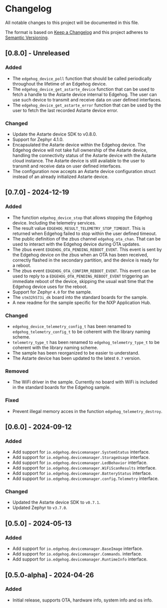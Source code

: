 <!--
Copyright 2024 SECO Mind Srl
SPDX-License-Identifier: Apache-2.0
-->

# Changelog
All notable changes to this project will be documented in this file.

The format is based on [Keep a Changelog](http://keepachangelog.com/en/1.1.0/)
and this project adheres to [Semantic Versioning](http://semver.org/spec/v2.0.0.html).

## [0.8.0] - Unreleased
### Added
- The `edgehog_device_poll` function that should be called periodically throughout the lifetime of
  an Edgehog device.
- The `edgehog_device_get_astarte_device` function that can be used to fetch a handle to the
  Astarte device internal to Edgehog. The user can use such device to transmit and receive data on
  user defined interfaces.
- The `edgehog_device_get_astarte_error` function that can be used by the user to fetch the last
  recorded Astarte device error.

### Changed
- Update the Astarte device SDK to v0.8.0.
- Support for Zephyr 4.1.0.
- Encapsulated the Astarte device within the Edgehog device. The Edgehog device will not take
  full ownership of the Astarte device, handling the connectivity status of the Astarte device
  with the Astarte cloud instance. The Astarte device is still available to the user to transmit
  and receive data on user defined interfaces.
- The configuration now accepts an Astarte device configuration struct instead of an already
  initialized Astarte device.

## [0.7.0] - 2024-12-19
### Added
- The function `edgehog_device_stop` that allows stopping the Edgehog device. Including the
  telemetry services.
- The result value `EDGEHOG_RESULT_TELEMETRY_STOP_TIMEOUT`. This is returned when Edgehog failed
  to stop within the user defined timeout.
- The public definition of the zbus channel `edgehog_ota_chan`. That can be used to interact with
  the Edgehog device during OTA updates.
- The zbus event `EDGEHOG_OTA_PENDING_REBOOT_EVENT`. This event is sent by the Edgehog device on
  the zbus when an OTA has been received, correctly flashed in the secondary partition, and the
  device is ready for a reboot.
- The zbus event `EDGEHOG_OTA_CONFIRM_REBOOT_EVENT`. This event can be used to reply to a
  `EDGEHOG_OTA_PENDING_REBOOT_EVENT` triggering an immediate reboot of the device, skipping the
  usual wait time that the Edgehog device uses for the reboot.
- Support for Zephyr `4.0` for the sample.
- The `stm32h573i_dk` board into the standard boards for the sample.
- A new readme for the sample specific for the NXP Application Hub.

### Changed
- `edgehog_device_telemetry_config_t` has been renamed to `edgehog_telemetry_config_t` to be
  coherent with the library naming scheme.
- `telemetry_type_t` has been renamed to `edgehog_telemetry_type_t` to be coherent with the library
  naming scheme.
- The sample has been reorganized to be easier to understand.
- The Astarte device has been updated to the latest `0.7` version.

### Removed
- The WiFi driver in the sample. Currently no board with WiFi is included in the standard
  boards for the Edgehog sample.

### Fixed
- Prevent illegal memory acces in the function `edgehog_telemetry_destroy`.

## [0.6.0] - 2024-09-12
### Added
- Add support for `io.edgehog.devicemanager.SystemStatus` interface.
- Add support for `io.edgehog.devicemanager.StorageUsage` interface.
- Add support for `io.edgehog.devicemanager.LedBehavior` interface.
- Add support for `io.edgehog.devicemanager.WiFiScanResults` interface.
- Add support for `io.edgehog.devicemanager.BatteryStatus` interface.
- Add support for `io.edgehog.devicemanager.config.Telemetry` interface.

### Changed
- Updated the Astarte device SDK to `v0.7.1`.
- Updated Zephyr to `v3.7.0`.

## [0.5.0] - 2024-05-13
### Added
- Add support for `io.edgehog.devicemanager.BaseImage` interface.
- Add support for `io.edgehog.devicemanager.Commands`. interface.
- Add support for `io.edgehog.devicemanager.RuntimeInfo` interface.

## [0.5.0-alpha] - 2024-04-26
### Added
- Initial release, supports OTA, hardware info, system info and os info.

